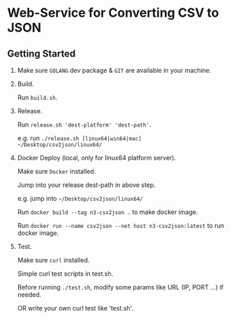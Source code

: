 # Web-Service for Converting CSV to JSON

## Getting Started

1. Make sure `GOLANG` dev package & `GIT` are available in your machine.

2. Build.

   Run `build.sh`.

3. Release.

   Run `release.sh 'dest-platform' 'dest-path'`.

   e.g. run `./release.sh [linux64|win64|mac] ~/Desktop/csv2json/linux64/`

4. Docker Deploy (local, only for linux64 platform server).

   Make sure `Docker` installed.

   Jump into your release dest-path in above step.

   e.g. jump into `~/Desktop/csv2json/linux64/`

   Run `docker build --tag n3-csv2json .` to make docker image.

   Run `docker run --name csv2json --net host n3-csv2json:latest` to run docker image.

5. Test.

   Make sure `curl` installed.

   Simple curl test scripts in test.sh.

   Before running `./test.sh`, modify some params like URL (IP, PORT ...) if needed.

   OR write your own curl test like 'test.sh'.
